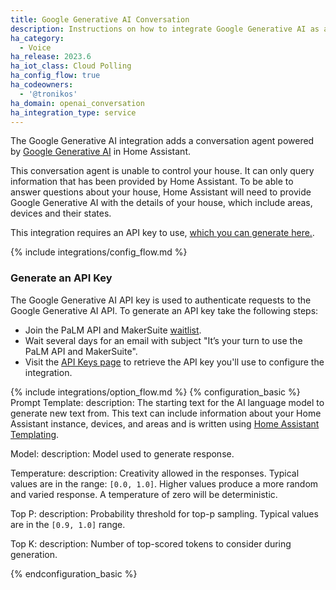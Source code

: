 ```yaml
---
title: Google Generative AI Conversation
description: Instructions on how to integrate Google Generative AI as a conversation agent
ha_category:
  - Voice
ha_release: 2023.6
ha_iot_class: Cloud Polling
ha_config_flow: true
ha_codeowners:
  - '@tronikos'
ha_domain: openai_conversation
ha_integration_type: service
---
```


The Google Generative AI integration adds a conversation agent powered by [Google Generative AI](https://developers.generativeai.google/) in Home Assistant.

This conversation agent is unable to control your house. It can only query information that has been provided by Home Assistant. To be able to answer questions about your house, Home Assistant will need to provide Google Generative AI with the details of your house, which include areas, devices and their states.

This integration requires an API key to use, [which you can generate here.](https://makersuite.google.com/app/apikey).

{% include integrations/config_flow.md %}

### Generate an API Key

The Google Generative AI API key is used to authenticate requests to the Google Generative AI API. To generate an API key take the following steps:

- Join the PaLM API and MakerSuite [waitlist](https://makersuite.google.com/waitlist).
- Wait several days for an email with subject "It’s your turn to use the PaLM API and MakerSuite".
- Visit the [API Keys page](https://makersuite.google.com/app/apikey) to retrieve the API key you'll use to configure the integration.

{% include integrations/option_flow.md %}
{% configuration_basic %}
Prompt Template:
  description: The starting text for the AI language model to generate new text from. This text can include information about your Home Assistant instance, devices, and areas and is written using [Home Assistant Templating](/docs/configuration/templating/).

Model:
  description: Model used to generate response.

Temperature:
  description: Creativity allowed in the responses. Typical values are in the range: `[0.0, 1.0]`. Higher values produce a more random and varied response. A temperature of zero will be deterministic.

Top P:
  description: Probability threshold for top-p sampling. Typical values are in the `[0.9, 1.0]` range.

Top K:
  description: Number of top-scored tokens to consider during generation.

{% endconfiguration_basic %}
